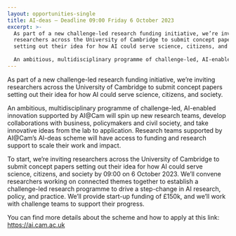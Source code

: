 ```yaml
---
layout: opportunities-single
title: AI-deas – Deadline 09:00 Friday 6 October 2023
excerpt: >-
  As part of a new challenge-led research funding initiative, we’re inviting
  researchers across the University of Cambridge to submit concept papers
  setting out their idea for how AI could serve science, citizens, and society.
   
  An ambitious, multidisciplinary programme of challenge-led, AI-enabled innovation supported by AI@Cam will spin up new research teams, develop collaborations with business, policymakers and civil society, and take innovative ideas from the lab to application. Research teams supported by AI@Cam’s AI-deas scheme will have access to funding and research support to scale their work and impact.
---
```

As part of a new challenge-led research funding initiative, we’re inviting researchers across the University of Cambridge to submit concept papers setting out their idea for how AI could serve science, citizens, and society.

An ambitious, multidisciplinary programme of challenge-led, AI-enabled innovation supported by AI@Cam will spin up new research teams, develop collaborations with business, policymakers and civil society, and take innovative ideas from the lab to application. Research teams supported by AI@Cam’s AI-deas scheme will have access to funding and research support to scale their work and impact.

To start, we’re inviting researchers across the University of Cambridge to submit concept papers setting out their idea for how AI could serve science, citizens, and society by 09:00 on 6 October 2023. We’ll convene researchers working on connected themes together to establish a challenge-led research programme to drive a step-change in AI research, policy, and practice. We’ll provide start-up funding of £150k, and we’ll work with challenge teams to support their progress.

You can find more details about the scheme and how to apply at this link: https://ai.cam.ac.uk
